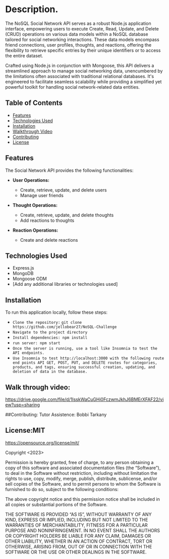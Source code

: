 # Description.

The NoSQL Social Network API serves as a robust Node.js application interface, empowering users to execute Create, Read, Update, and Delete (CRUD) operations on various data models within a NoSQL database tailored for social networking interactions. These data models encompass friend connections, user profiles, thoughts, and reactions, offering the flexibility to retrieve specific entries by their unique identifiers or to access the entire dataset.

Crafted using Node.js in conjunction with Mongoose, this API delivers a streamlined approach to manage social networking data, unencumbered by the limitations often associated with traditional relational databases. It's engineered to facilitate seamless scalability while providing a simplified yet powerful toolkit for handling social network-related data entities.

## Table of Contents
- [Features](#features)
- [Technologies Used](#technologies-used)
- [Installation](#installation)
- [Walkthrough Video](#walkthrough-video)
- [Contributing](#contributing)
- [License](#license)

## Features

The Social Network API provides the following functionalities:

- **User Operations:**
  - Create, retrieve, update, and delete users
  - Manage user friends

- **Thought Operations:**
  - Create, retrieve, update, and delete thoughts
  - Add reactions to thoughts

- **Reaction Operations:**
  - Create and delete reactions

## Technologies Used

- Express.js
- MongoDB
- Mongoose ODM
- [Add any additional libraries or technologies used]

## Installation

To run this application locally, follow these steps:

- ``Clone the repository:``
   ``git clone https://github.com/jellobear27/NoSQL-Challenge``
- ``Navigate to the project directory``
- ``Install dependencies: npm install``
- ``run server: npm start``
- ``Once the server is running, use a tool like Insomnia to test the API endpoints.``
- ``Use Insomnia to test http://localhost:3000 with the following route end points API GET, POST, PUT, and DELETE routes for categories, products, and tags, ensuring successful creation, updating, and deletion of data in the database.``

## Walk through video: 
https://drive.google.com/file/d/1IsskWaCuGHi0FczwmJkhJ6BMErXFAF22/view?usp=sharing

##Contributing:
Tutor Assistence: Bobbi Tarkany

## License:MIT 
https://opensource.org/license/mit/

Copyright <2023> <COPYRIGHT Janell Smith>

Permission is hereby granted, free of charge, to any person obtaining a copy of this software and associated documentation files (the “Software”), to deal in the Software without restriction, including without limitation the rights to use, copy, modify, merge, publish, distribute, sublicense, and/or sell copies of the Software, and to permit persons to whom the Software is furnished to do so, subject to the following conditions:

The above copyright notice and this permission notice shall be included in all copies or substantial portions of the Software.

THE SOFTWARE IS PROVIDED “AS IS”, WITHOUT WARRANTY OF ANY KIND, EXPRESS OR IMPLIED, INCLUDING BUT NOT LIMITED TO THE WARRANTIES OF MERCHANTABILITY, FITNESS FOR A PARTICULAR PURPOSE AND NONINFRINGEMENT. IN NO EVENT SHALL THE AUTHORS OR COPYRIGHT HOLDERS BE LIABLE FOR ANY CLAIM, DAMAGES OR OTHER LIABILITY, WHETHER IN AN ACTION OF CONTRACT, TORT OR OTHERWISE, ARISING FROM, OUT OF OR IN CONNECTION WITH THE SOFTWARE OR THE USE OR OTHER DEALINGS IN THE SOFTWARE.







